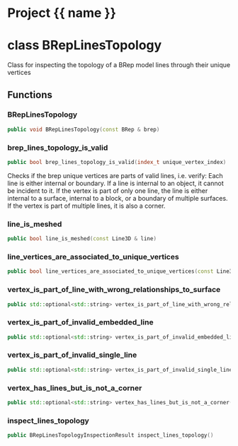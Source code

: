 <script setup>
import {useRoute} from 'vitepress'
const {path} = useRoute()
const tokens = path.split('/')
const words = tokens[2].split('-');
for (let i = 0; i < words.length; i++) {
    words[i] = words[i].charAt(0).toUpperCase() + words[i].slice(1);
    words[i] = words[i].replace('geode', 'Geode')
}
const name = words.join('-');
</script>
# Project {{ name }}

# class BRepLinesTopology


 Class for inspecting the topology of a BRep model lines through their unique vertices



## Functions

### BRepLinesTopology

```cpp
public void BRepLinesTopology(const BRep & brep)
```


### brep_lines_topology_is_valid

```cpp
public bool brep_lines_topology_is_valid(index_t unique_vertex_index)
```


 Checks if the brep unique vertices are parts of valid lines, i.e. verify: Each line is either internal or boundary. If a line is internal to an object, it cannot be incident to it. If the vertex is part of only one line, the line is either internal to a surface, internal to a block, or a boundary of multiple surfaces. If the vertex is part of multiple lines, it is also a corner.

### line_is_meshed

```cpp
public bool line_is_meshed(const Line3D & line)
```


### line_vertices_are_associated_to_unique_vertices

```cpp
public bool line_vertices_are_associated_to_unique_vertices(const Line3D & line)
```


### vertex_is_part_of_line_with_wrong_relationships_to_surface

```cpp
public std::optional<std::string> vertex_is_part_of_line_with_wrong_relationships_to_surface(index_t unique_vertex_index)
```


### vertex_is_part_of_invalid_embedded_line

```cpp
public std::optional<std::string> vertex_is_part_of_invalid_embedded_line(index_t unique_vertex_index)
```


### vertex_is_part_of_invalid_single_line

```cpp
public std::optional<std::string> vertex_is_part_of_invalid_single_line(index_t unique_vertex_index)
```


### vertex_has_lines_but_is_not_a_corner

```cpp
public std::optional<std::string> vertex_has_lines_but_is_not_a_corner(index_t unique_vertex_index)
```


### inspect_lines_topology

```cpp
public BRepLinesTopologyInspectionResult inspect_lines_topology()
```




